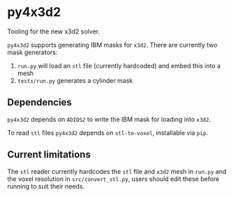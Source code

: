 # py4x3d2

Tooling for the new x3d2 solver.

`py4x3d2` supports generating IBM masks for `x3d2`.
There are currently two mask generators:
1) `run.py` will load an `stl` file (currently hardcoded) and embed this into a mesh
2) `tests/run.py` generates a cylinder mask

## Dependencies

`py4x3d2` depends on `ADIOS2` to write the IBM mask for loading into `x3d2`.

To read `stl` files `py4x3d2` depends on `stl-to-voxel`, installable via `pip`.

## Current limitations

The `stl` reader currently hardcodes the `stl` file and `x3d2` mesh in `run.py` and the voxel
resolution in `src/convert_stl.py`, users should edit these before running to suit their needs.
